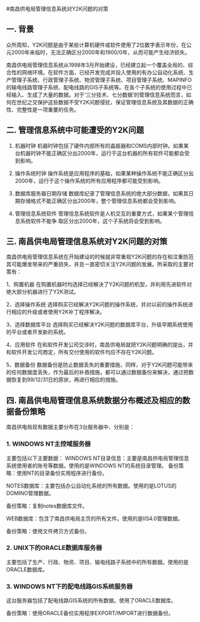 #南昌供电局管理信息系统对Y2K问题的对策

## 一. 背景
众所周知，Y2K问题是由于某些计算机硬件或软件使用了2位数字表示年份，在公元2000年来临时，无法正确区分2000年和1900/0年，从而可能产生经济损失。

南昌供电局管理信息系统从1998年3月开始建设，已经建立起一个覆盖全局的、综合性的网络环境。在软件方面，已经开发完成并投入使用的有办公自动化系统、生产管理子系统、行政管理子系统、物资管理子系统、项目管理子系统、MAPINFO的输电线路管理子系统、配电线路的GIS子系统等。在各个子系统的使用过程中已经输入、生成了大量的数据。对于‘三分技术、七分数据’的管理信息系统而言，如何在世纪之交保护这些数据不受Y2K问题侵扰，保证管理信息系统及其数据的正确性、完整性是一项重要的任务。

## 二. 管理信息系统中可能遭受的Y2K问题   
1. 机器时钟
机器时钟包括了硬件内部所有的晶振器和COMS内部时钟。如果某台机器时钟不能正确区分出2000年，运行于这台机器的所有软件可能都会受到影响。

2. 操作系统时钟
操作系统是应用程序的基础，如果某种操作系统不能正确区分出2000年，运行于这个操作系统的所有应用程序都可能受到影响。

3. 数据库服务器日期存储
数据库纪录了管理信息系统的绝大部分数据，如果其日期存储格式不能正确区分出2000年，整个管理信息系统都会受到影响。

4. 管理信息系统软件
管理信息系统软件是人机交互的重要方式，如果某个管理信息系统软件不能争 取区分出2000年，这个子系统将会受到影响。

## 三. 南昌供电局管理信息系统对Y2K问题的对策
南昌供电局管理信息系统在开始建设的时候就非常重视Y2K问题的存在和注重防范其可能爆发带来的严重损失，并且一直密切关注Y2K问题的发展。所采取的主要对策有：

1、购置机器
在购置机器时均选择已经解决了Y2K问题的机型，并利用先进软件对绝大部分机器进行了Y2K测试。

2、选择操作系统
选择购买已经解决Y2K问题的操作系统，并对以前的操作系统进行相应的升级或者使用Y2K补丁程序解决。

3、选择数据库平台
选择购买已经解决Y2K问题的数据库平台，升级早期系统使用的平台或者开发新的系统。

4、应用软件
在和软件开发公司交涉时，南昌供电局就把Y2K问题明确的提出，并和软件开发公司商定，所有交付使用的软件均应不存在Y2K问题。

5、数据备份
数据备份是防止数据丢失的重要措施，同样，对于Y2K问题可能带来的任何数据度丢失，作为最后的补救措施，都可以通过数据备份来解决，通过把数据恢复到99/12/31日的原状，再进行相应的措施。

## 四. 南昌供电局管理信息系统数据分布概述及相应的数据备份策略
南昌供电局现有数据主要分布在3台服务器中、分别是：
### 1. WINDOWS NT主控域服务器
主要包括以下主要数据：
WINDOWS NT目录信息：主要是南昌供电局管理信息系统使用者的账号等数据。使用的是WINDOWS NT的系统目录管理。
备份策略：使用NT的目录备份实用程序进行备份。

NOTES数据库：主要包括办公自动化系统的所有数据。使用的是LOTUS的DOMINO管理数据。

备份策略：复制notes数据库文件。

WEB数据库：包含了南昌供电局主页的所有文件。使用的是IIS4.0管理数据。

备份策略：使用文件拷贝方式备份。

### 2. UNIX下的ORACLE数据库服务器
主要包括了生产、行政、物资、项目、输电线路子系统中的所有数据。使用的是ORACLE数据库。

### 3. WINDOWS NT下的配电线路GIS系统服务器
这台服务器包括了配电线路GIS系统的所有数据。使用了ORACLE数据库。

备份策略：使用ORACLE备份实用程序EXPORT/IMPORT进行数据备份。
